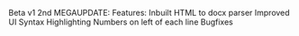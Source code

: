 Beta v1
2nd MEGAUPDATE:
Features:
Inbuilt HTML to docx parser
Improved UI
Syntax Highlighting
Numbers on left of each line
Bugfixes
